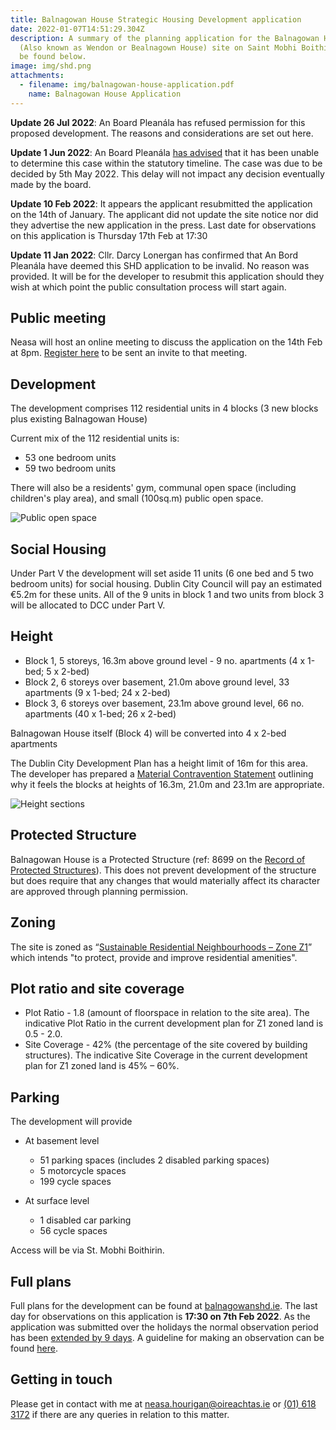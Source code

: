 ```yaml
---
title: Balnagowan House Strategic Housing Development application
date: 2022-01-07T14:51:29.304Z
description: A summary of the planning application for the Balnagowan House
  (Also known as Wendon or Bealnagown House) site on Saint Mobhi Boithirin can
  be found below.
image: img/shd.png
attachments:
  - filename: img/balnagowan-house-application.pdf
    name: Balnagowan House Application
---
```

**Update 26 Jul 2022**: An Board Pleanála has refused permission for this proposed development. The reasons and considerations are set out here.

**Update 1 Jun 2022**: An Board Pleanála [has advised](/docs/Balnagowan-ABP-delay.pdf) that it has been unable to determine this case within the statutory timeline. The case was due to be decided by 5th May 2022. This delay will not impact any decision eventually made by the board. 

**Update 10 Feb 2022**: It appears the applicant resubmitted the application on the 14th of January. The applicant did not update the site notice nor did they advertise the new application in the press. Last date for observations on this application is Thursday 17th Feb at 17:30 

**Update 11 Jan 2022**: Cllr. Darcy Lonergan has confirmed that An Bord Pleanála have deemed this SHD application to be invalid. No reason was provided. It will be for the developer to resubmit this application should they wish at which point the public consultation process will start again.

## Public meeting

Neasa will host an online meeting to discuss the application on the 14th Feb at 8pm. [Register here](https://m.neasahourigan.com/balnagowan) to be sent an invite to that meeting.

## Development

The development comprises 112 residential units in 4 blocks (3 new blocks plus existing Balnagowan House)

Current mix of the 112 residential units is:

* 53 one bedroom units
* 59 two bedroom units

There will also be a residents' gym, communal open space (including children's play area), and small (100sq.m) public open space.

![Public open space](/img/balnagowan-publicspace.png "Public open space")

## Social Housing

Under Part V the development will set aside 11 units (6 one bed and 5 two bedroom units) for social housing. Dublin City Council will pay an estimated €5.2m for these units. All of the 9 units in block 1 and two units from block 3 will be allocated to DCC under Part V.

## Height

* Block 1, 5 storeys, 16.3m above ground level - 9 no. apartments (4 x 1-bed; 5 x 2-bed)
* Block 2, 6 storeys over basement, 21.0m above ground level, 33 apartments (9 x 1-bed; 24 x 2-bed)
* Block 3, 6 storeys over basement, 23.1m above ground level, 66 no. apartments (40 x 1-bed; 26 x 2-bed)

Balnagowan House itself (Block 4) will be converted into 4 x 2-bed apartments

The Dublin City Development Plan has a height limit of 16m for this area. The developer has prepared a [Material Contravention Statement](https://balnagowanshd.ie/documents/8342/file) outlining why it feels the blocks at heights of 16.3m, 21.0m and 23.1m are appropriate.

![Height sections](/img/balnagowan-sectionpng.png "Height sections")

## Protected Structure

Balnagowan House is a Protected Structure (ref: 8699 on the [Record of Protected Structures](https://www.dublincity.ie/residential/planning/archaeology-conservation-heritage/record-protected-structures/about-record-protected-structures)). This does not prevent development of the structure but does require that any changes that would materially affect its character are approved through planning permission.

## Zoning

The site is zoned as “[Sustainable Residential Neighbourhoods – Zone Z1](https://www.dublincity.ie/dublin-city-development-plan-2016-2022/14-land-use-zoning/148-primary-land-use-zoning-categories/1481-sustainable-residential-neighbourhoods-zone-z1)” which intends "to protect, provide and improve residential amenities".

## Plot ratio and site coverage

* Plot Ratio - 1.8 (amount of floorspace in relation to the site area). The indicative Plot Ratio in the current development plan for Z1 zoned land is 0.5 - 2.0.  
* Site Coverage - 42% (the percentage of the site covered by building structures). The indicative Site Coverage in the current development plan for Z1 zoned land is 45% – 60%.

## Parking

The development will provide

* At basement level

  * 51 parking spaces (includes 2 disabled parking spaces)
  * 5  motorcycle spaces
  * 199 cycle spaces
* At surface level

  * 1 disabled car parking
  * 56 cycle spaces

Access will be via St. Mobhi Boithirin.

## Full plans

Full plans for the development can be found at [balnagowanshd.ie](https://balnagowanshd.ie/). The last day for observations on this application is **17:30 on 7th Feb 2022**. As the application was submitted over the holidays the normal observation period has been [extended by 9 days](https://www.pleanala.ie/getmedia/bc463301-388a-458f-a40f-ddb238c9cd06/Time-limits-decision-times-and-services-Christmas-2021-and-New-Year-2022.pdf). A guideline for making an observation can be found [here](https://neasahourigan.com/post/planning-observation/).

## Getting in touch

Please get in contact with me at [neasa.hourigan@oireachtas.ie](mailto:neasa.hourigan@oireachtas.ie?subject=Balnagowan%20SHD&body=Dear%20Neasa%2C%0D%0A%0D%0A) or [(01) 618 3172](tel:+35316183172) if there are any queries in relation to this matter.